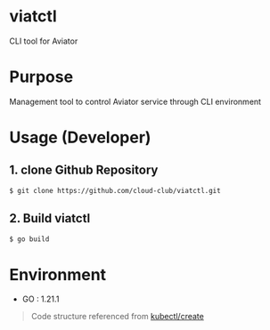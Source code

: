 # viatctl
CLI tool for Aviator

# Purpose
Management tool to control Aviator service through CLI environment

# Usage (Developer)
## 1. clone Github Repository
```bash
$ git clone https://github.com/cloud-club/viatctl.git
```

## 2. Build viatctl
```bash
$ go build
```

# Environment
- GO : 1.21.1

> Code structure referenced from [kubectl/create](https://github.com/kubernetes/kubectl/tree/master/pkg/cmd/create)
